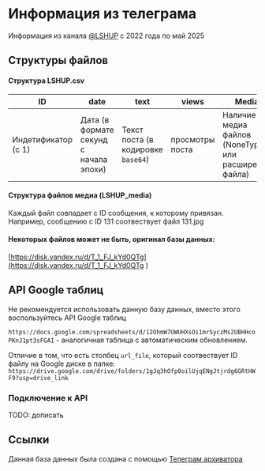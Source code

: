 # Информация из телеграма
Информация из канала [@LSHUP](https://t.me/LSHUP) с 2022 года по май 2025

## Структуры файлов
#### Структура LSHUP.csv 

ID| date | text | views | Media
-----------|-------|-------|-------|-------|
Индетификатор (с 1) | Дата (в формате секунд с начала эпохи) | Текст поста (в кодировке `base64`) | просмотры поста | Наличие медиа файлов (NoneType или расширение файла) 

#### Структура файлов медиа (LSHUP_media)
Каждый файл совпадает с ID сообщения, к которому привязан.
Например, сообщению с ID 131 соотвествует файл 131.jpg

#### Некоторых файлов может не быть, оригинал базы данных: 
[https://disk.yandex.ru/d/T_1_FJ_kYd0QTg](https://disk.yandex.ru/d/T_1_FJ_kYd0QTg )

## API Google таблиц
Не рекомендуется использовать данную базу данных, вместо этого воспользуйтесь API Google таблиц

`https://docs.google.com/spreadsheets/d/12OhmW7UWUHXsOi1mrSyczMs2UBHHcoPKnJ1pt3sFGAI` - аналогичная таблица с автоматическим обновлением.

Отличие в том, что есть столбец `url_file`, который соотвествует ID файлу на Google диске в папке: `https://drive.google.com/drive/folders/1gJq3hOfp0oilUjqENgJtjrdg6GRtHWF9?usp=drive_link`

### Подключение к API 
TODO: дописать

## Ссылки
Данная база данных была создана с помощью [Телеграм архиватора](https://gitverse.ru/meekle/ssyp-2025)

